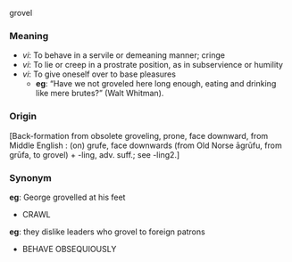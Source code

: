grovel
### Meaning
+ _vi_: To behave in a servile or demeaning manner; cringe
+ _vi_: To lie or creep in a prostrate position, as in subservience or humility
+ _vi_: To give oneself over to base pleasures
    + __eg__: “Have we not groveled here long enough, eating and drinking like mere brutes?” (Walt Whitman).

### Origin

[Back-formation from obsolete groveling, prone, face downward, from Middle English : (on) grufe, face downwards (from Old Norse āgrūfu, from grūfa, to grovel) + -ling, adv. suff.; see -ling2.]

### Synonym

__eg__: George grovelled at his feet

+ CRAWL

__eg__: they dislike leaders who grovel to foreign patrons

+ BEHAVE OBSEQUIOUSLY


